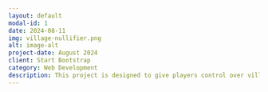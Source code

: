 ```yaml
---
layout: default
modal-id: 1
date: 2024-08-11
img: village-nullifier.png
alt: image-alt
project-date: August 2024
client: Start Bootstrap
category: Web Development
description: This project is designed to give players control over village generation in their game world. It allows users to disable specific village styles or all villages entirely, providing a more cohesive and unified environment. The mod integrates seamlessly with popular mods and datapacks, making it ideal for players and modpack developers who want to customize their gameplay experience.
---
```

